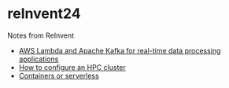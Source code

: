 # reInvent24
Notes from ReInvent

* [AWS Lambda and Apache Kafka for real-time data processing applications](lambda_kafka.md)
* [How to configure an HPC cluster](hpc.md)
* [Containers or serverless](containers_serverless.md)
